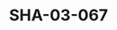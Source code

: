 ---
pid: SHA-03-067
title: SHA-03-067
language: en
collection: Sharhabil Ahmed
original_label: 
rights: Sharhabil Ahmed
location_of_original: Sharhabil Ahmed
photographer_or_studio: 
scanned_from: photograph 10 by 14.4
_date: 1991-1992
location: Khartoum, Khartoum University Publishing House
description: Sharhabil Ahmed concert celebration of a million books
additional_notes: 
permission_display: 'yes'
on_server: 'no'
on_website: 'no'
permalink: /archive/en/sha-03-067.html
layout: photo-page
---